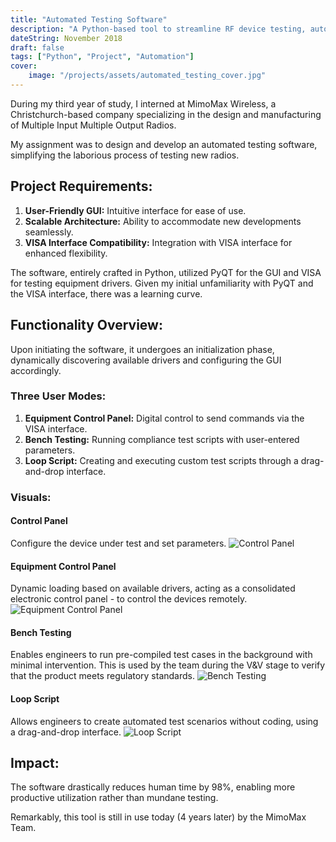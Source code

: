 ```yaml
---
title: "Automated Testing Software"
description: "A Python-based tool to streamline RF device testing, automating tasks and reducing manual effort."
dateString: November 2018
draft: false
tags: ["Python", "Project", "Automation"]
cover:
    image: "/projects/assets/automated_testing_cover.jpg"
---
```


During my third year of study, I interned at MimoMax Wireless, a Christchurch-based company specializing in the design and manufacturing of Multiple Input Multiple Output Radios.

My assignment was to design and develop an automated testing software, simplifying the laborious process of testing new radios.

## Project Requirements:

1. **User-Friendly GUI:** Intuitive interface for ease of use.
2. **Scalable Architecture:** Ability to accommodate new developments seamlessly.
3. **VISA Interface Compatibility:** Integration with VISA interface for enhanced flexibility.

The software, entirely crafted in Python, utilized PyQT for the GUI and VISA for testing equipment drivers. Given my initial unfamiliarity with PyQT and the VISA interface, there was a learning curve.

## Functionality Overview:

Upon initiating the software, it undergoes an initialization phase, dynamically discovering available drivers and configuring the GUI accordingly.

### Three User Modes:

1. **Equipment Control Panel:** Digital control to send commands via the VISA interface.
2. **Bench Testing:** Running compliance test scripts with user-entered parameters.
3. **Loop Script:** Creating and executing custom test scripts through a drag-and-drop interface.

### Visuals:

#### Control Panel
Configure the device under test and set parameters.
![Control Panel](/projects/assets/automated_testing_control_panel.jpg)

#### Equipment Control Panel
Dynamic loading based on available drivers, acting as a consolidated electronic control panel - to control the devices remotely.
![Equipment Control Panel](/projects/assets/automated_testing_equipment_control_panel.jpg)

#### Bench Testing
Enables engineers to run pre-compiled test cases in the background with minimal intervention. This is used by the team during the V&V stage to verify that the product meets regulatory standards.
![Bench Testing](/projects/assets/automated_testing_benchtest.jpg)

#### Loop Script
Allows engineers to create automated test scenarios without coding, using a drag-and-drop interface.
![Loop Script](/projects/assets/automated_testing_loop_script_panel.jpg)

## Impact:

The software drastically reduces human time by 98%, enabling more productive utilization rather than mundane testing.

Remarkably, this tool is still in use today (4 years later) by the MimoMax Team.
